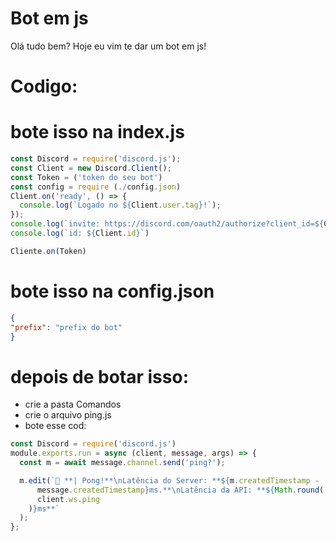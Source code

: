 # Bot em js
Olá tudo bem?
Hoje eu vim te dar um bot em js!
# Codigo:
# bote isso na index.js
```js
const Discord = require('discord.js');
const Client = new Discord.Client();
const Token = ('token do seu bot')
const config = require (./config.json)
Client.on('ready', () => {
  console.log(`Logado no ${Client.user.tag}!`);
});
console.log(`invite: https://discord.com/oauth2/authorize?client_id=${Client.id}&scope=bot&permissions=8`)
console.log(`id: ${Client.id}`)

Cliente.on(Token)
```
# bote isso na config.json
```json
{
"prefix": "prefix do bot"
}
```
# depois de botar isso:
- crie a pasta Comandos
- crie o arquivo ping.js
- bote esse cod:
```js
const Discord = require('discord.js')
module.exports.run = async (client, message, args) => {
  const m = await message.channel.send('ping?');

  m.edit(`🏓 **| Pong!**\nLatência do Server: **${m.createdTimestamp -
      message.createdTimestamp}ms.**\nLatência da API: **${Math.round(
      client.ws.ping
    )}ms**`
  );
};
```
